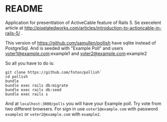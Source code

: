 # README
Application for presenttation of ActiveCable feature of Rails 5.
Se execelent article at http://pixelatedworks.com/articles/introduction-to-actioncable-in-rails-5/ .

This version of https://github.com/samullen/pollish have sqlite instead of PostgreSql.
And is seeded with "Example Poll" and users voter1@example.com:example1 and voter2@example.com:example2

So all you have to do is:

    git clone https://github.com/foton/pollish`
    cd pollish
    bundle
    bundle exec rails db:migrate
    bundle exec rails db:seed
    bundle exec rails s

And at `localhost:3000/polls` you will have your Example poll. Try vote from two different browsers.
For sign in use `voter1@example.com` with password `example1` or `voter2@example.com` with `example2`.

